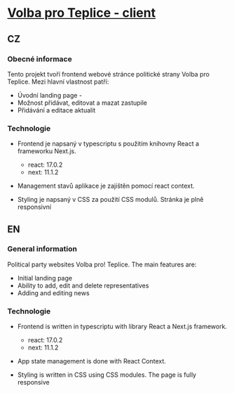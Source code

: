 # [Volba pro Teplice - client](https://www.volbaproteplice.cz/)

## CZ  

### Obecné informace
Tento projekt tvoří frontend webové stránce politické strany Volba pro Teplice. Mezi hlavní vlastnost patří:

  - Úvodní landing page  - 
  - Možnost přidávat, editovat a mazat zastupile  
  - Přidávání a editace aktualit      
    
### Technologie
 
  - Frontend je napsaný v typescriptu s použitím knihovny React a frameworku Next.js. 
    - react: 17.0.2
    - next: 11.1.2    

  - Management stavů aplikace je zajištěn pomocí react context. 
   
  - Styling je napsaný v CSS za použití CSS modulů. Stránka je plně responsivní  
  
  
## EN  

### General information
Political party websites Volba pro! Teplice. The main features are:

  - Initial landing page 
  - Ability to add, edit and delete representatives  
  - Adding and editing news    
    
### Technologie
 
  - Frontend is written in typescriptu with library React a Next.js framework. 
    - react: 17.0.2
    - next: 11.1.2    

  - App state management is done with React Context. 
   
  - Styling is written in CSS using CSS modules. The page is fully responsive   
